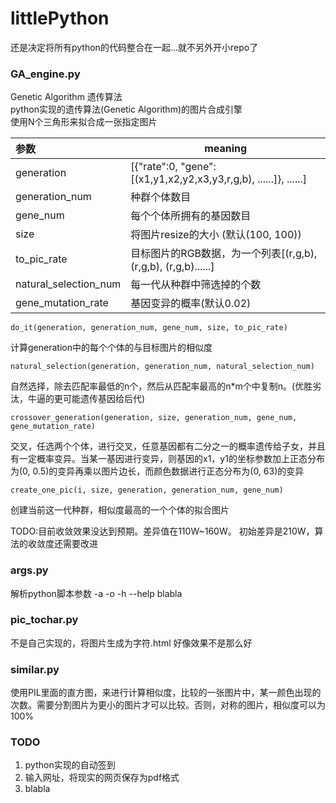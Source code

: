 littlePython
============

还是决定将所有python的代码整合在一起...就不另外开小repo了

### GA_engine.py
Genetic Algorithm 遗传算法  
python实现的遗传算法(Genetic Algorithm)的图片合成引擎  
使用N个三角形来拟合成一张指定图片  


|参数|meaning|  
|:----  |------|    
|generation|[{"rate":0, "gene":[(x1,y1,x2,y2,x3,y3,r,g,b), ......]}, ......]|   
|generation_num|种群个体数目|  
|gene_num|每个个体所拥有的基因数目|  
|size|将图片resize的大小 (默认(100, 100))|  
|to_pic_rate|目标图片的RGB数据，为一个列表[(r,g,b), (r,g,b), (r,g,b)......]|  
|natural_selection_num|每一代从种群中筛选掉的个数|  
|gene_mutation_rate|基因变异的概率(默认0.02)|

```
do_it(generation, generation_num, gene_num, size, to_pic_rate)
```
计算generation中的每个个体的与目标图片的相似度

```
natural_selection(generation, generation_num, natural_selection_num)
```
自然选择，除去匹配率最低的n个，然后从匹配率最高的n*m个中复制n。(优胜劣汰，牛逼的更可能遗传基因给后代)

```
crossover_generation(generation, size, generation_num, gene_num, gene_mutation_rate)
```
交叉，任选两个个体，进行交叉，任意基因都有二分之一的概率遗传给子女，并且有一定概率变异。当某一基因进行变异，则基因的x1，y1的坐标参数加上正态分布为(0, 0.5)的变异再乘以图片边长，而颜色数据进行正态分布为(0, 63)的变异

```
create_one_pic(i, size, generation, generation_num, gene_num)
```
创建当前这一代种群，相似度最高的一个个体的拟合图片


TODO:目前收敛效果没达到预期。差异值在110W~160W。 初始差异是210W，算法的收敛度还需要改进

### args.py
解析python脚本参数 -a -o -h --help blabla

### pic_tochar.py
不是自己实现的，将图片生成为字符.html
好像效果不是那么好

### similar.py
使用PIL里面的直方图，来进行计算相似度，比较的一张图片中，某一颜色出现的次数。需要分割图片为更小的图片才可以比较。否则，对称的图片，相似度可以为100%

### TODO
1. python实现的自动签到
2. 输入网址，将现实的网页保存为pdf格式
3. blabla
